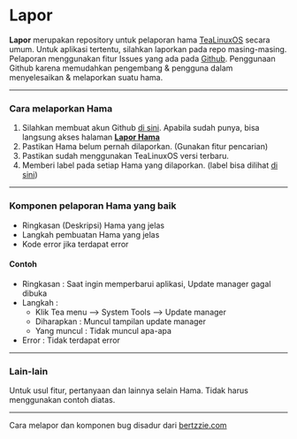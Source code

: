 # Lapor

**Lapor** merupakan repository untuk pelaporan hama  [TeaLinuxOS](http://tealinuxos.org) secara umum. Untuk aplikasi tertentu, silahkan laporkan pada repo masing-masing. Pelaporan menggunakan fitur Issues yang ada pada [Github](http://github.com). Penggunaan Github karena memudahkan pengembang & pengguna dalam menyelesaikan & melaporkan suatu hama.

- - -

### Cara melaporkan Hama 

1. Silahkan membuat akun Github [di sini](https://github.com/join). Apabila sudah punya, bisa langsung akses halaman [**Lapor Hama**](https://github.com/tealinuxos/lapor/issues)
2. Pastikan Hama belum pernah dilaporkan. (Gunakan fitur pencarian)
3. Pastikan sudah menggunakan TeaLinuxOS versi terbaru. 
4. Memberi label pada setiap Hama yang dilaporkan. (label bisa dilihat [di sini](https://github.com/tealinuxos/lapor/labels))

- - -

### Komponen pelaporan Hama yang baik


* Ringkasan (Deskripsi) Hama yang jelas
* Langkah pembuatan Hama yang jelas
* Kode error jika terdapat error 

#### Contoh

* Ringkasan : Saat ingin memperbarui aplikasi, Update manager gagal dibuka
* Langkah : 
	* Klik Tea menu --> System Tools --> Update manager
	* Diharapkan : Muncul tampilan update manager
	* Yang muncul : Tidak muncul apa-apa
* Error : Tidak terdapat error

- - -

### Lain-lain

Untuk usul fitur, pertanyaan dan lainnya selain Hama. Tidak harus menggunakan contoh diatas. 

- - -

Cara melapor dan komponen bug disadur dari [bertzzie.com](http://bertzzie.com/knowledge/teknologi-kolaborasi/6-Trello.html)